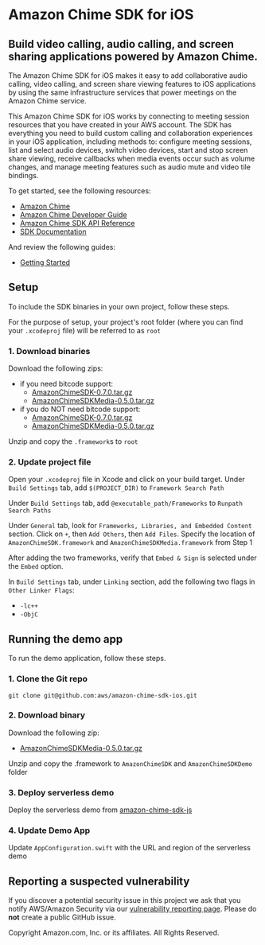 # Amazon Chime SDK for iOS

## Build video calling, audio calling, and screen sharing applications powered by Amazon Chime.

The Amazon Chime SDK for iOS makes it easy to add collaborative audio calling,
video calling, and screen share viewing features to iOS applications by 
using the same infrastructure services that power meetings on the Amazon 
Chime service.

This Amazon Chime SDK for iOS works by connecting to meeting session
resources that you have created in your AWS account. The SDK has everything
you need to build custom calling and collaboration experiences in your
iOS application, including methods to: configure meeting sessions, list 
and select audio devices, switch video devices, start and stop screen share 
viewing, receive callbacks when media events occur such as volume changes, 
and manage meeting features such as audio mute and video tile bindings.

To get started, see the following resources:

* [Amazon Chime](https://aws.amazon.com/chime)
* [Amazon Chime Developer Guide](https://docs.aws.amazon.com/chime/latest/dg/what-is-chime.html)
* [Amazon Chime SDK API Reference](http://docs.aws.amazon.com/chime/latest/APIReference/Welcome.html)
* [SDK Documentation](https://aws.github.io/amazon-chime-sdk-ios/)

And review the following guides:

* [Getting Started](https://github.com/aws/amazon-chime-sdk-ios/blob/master/guides/01_Getting_Started.md)

## Setup

To include the SDK binaries in your own project, follow these steps.

For the purpose of setup, your project's root folder (where you can find your `.xcodeproj` file) will be referred to as `root`

### 1. Download binaries

Download the following zips:
 * if you need bitcode support:
    * [AmazonChimeSDK-0.7.0.tar.gz](https://amazon-chime-sdk.s3.amazonaws.com/ios/amazon-chime-sdk/0.7.0/AmazonChimeSDK-0.7.0.tar.gz)
    * [AmazonChimeSDKMedia-0.5.0.tar.gz](https://amazon-chime-sdk.s3.amazonaws.com/ios/amazon-chime-sdk-media/0.5.0/AmazonChimeSDKMedia-0.5.0.tar.gz)
 * if you do NOT need bitcode support:
    * [AmazonChimeSDK-0.7.0.tar.gz](https://amazon-chime-sdk.s3.amazonaws.com/ios/amazon-chime-sdk-without-bitcode/0.7.0/AmazonChimeSDK-0.7.0.tar.gz)
    * [AmazonChimeSDKMedia-0.5.0.tar.gz](https://amazon-chime-sdk.s3.amazonaws.com/ios/amazon-chime-sdk-media-without-bitcode/0.5.0/AmazonChimeSDKMedia-0.5.0.tar.gz)

Unzip and copy the `.framework`s to `root`

### 2. Update project file

Open your `.xcodeproj` file in Xcode and click on your build target. Under `Build Settings` tab, add `$(PROJECT_DIR)` to `Framework Search Path`

Under `Build Settings` tab, add `@executable_path/Frameworks` to `Runpath Search Paths`

Under `General` tab, look for `Frameworks, Libraries, and Embedded Content` section. Click on `+`, then `Add Others`, then `Add Files`. Specify the location of `AmazonChimeSDK.framework` and `AmazonChimeSDKMedia.framework` from Step 1

After adding the two frameworks, verify that `Embed & Sign` is selected under the `Embed` option.

In `Build Settings` tab, under `Linking` section, add the following two flags in `Other Linker Flags`:

* `-lc++`
* `-ObjC`

## Running the demo app

To run the demo application, follow these steps.

### 1. Clone the Git repo

`git clone git@github.com:aws/amazon-chime-sdk-ios.git`

### 2. Download binary

Download the following zip:

* [AmazonChimeSDKMedia-0.5.0.tar.gz](https://amazon-chime-sdk.s3.amazonaws.com/ios/amazon-chime-sdk-media/0.5.0/AmazonChimeSDKMedia-0.5.0.tar.gz)

Unzip and copy the .framework to `AmazonChimeSDK` and `AmazonChimeSDKDemo` folder

### 3. Deploy serverless demo

Deploy the serverless demo from [amazon-chime-sdk-js](https://github.com/aws/amazon-chime-sdk-js)

### 4. Update Demo App

Update `AppConfiguration.swift` with the URL and region of the serverless demo

## Reporting a suspected vulnerability

If you discover a potential security issue in this project we ask that you notify AWS/Amazon Security via our
[vulnerability reporting page](http://aws.amazon.com/security/vulnerability-reporting/). Please do **not** create a public GitHub issue.

Copyright Amazon.com, Inc. or its affiliates. All Rights Reserved.

